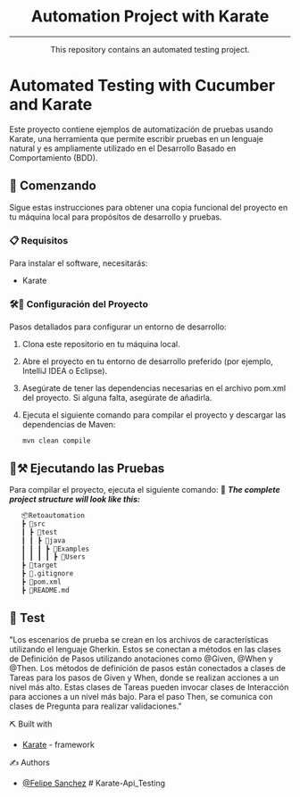 
<h1 align="center">Automation Project with Karate</h1>



---

<p align="center">This repository contains an automated testing project.
    <br> 
</p>


# Automated Testing with Cucumber and Karate

Este proyecto contiene ejemplos de automatización de pruebas usando Karate, una herramienta que permite escribir pruebas en un lenguaje natural y es ampliamente utilizado en el Desarrollo Basado en Comportamiento (BDD).

## 🏁 Comenzando

Sigue estas instrucciones para obtener una copia funcional del proyecto en tu máquina local para propósitos de desarrollo y pruebas.

### 📋 Requisitos

Para instalar el software, necesitarás:

- Karate

### 🛠️🔩 Configuración del Proyecto

Pasos detallados para configurar un entorno de desarrollo:

1. Clona este repositorio en tu máquina local.
2. Abre el proyecto en tu entorno de desarrollo preferido (por ejemplo, IntelliJ IDEA o Eclipse).
3. Asegúrate de tener las dependencias necesarias en el archivo pom.xml del proyecto. Si alguna falta, asegúrate de añadirla.
4. Ejecuta el siguiente comando para compilar el proyecto y descargar las dependencias de Maven:

    ```
    mvn clean compile
    ```

## 🚧⚒️ Ejecutando las Pruebas

Para compilar el proyecto, ejecuta el siguiente comando:
🚧 **_The complete project structure will look like this:_**

```bash
   📦Retoautomation
   ┣ 📂src
   ┃ ┣ 📂test
   ┃ ┃ ┣ 📂java
   ┃ ┃ ┃ ┣ 📂Examples
   ┃ ┃ ┃ ┃ ┣ 📂Users
   ┣ 📂target
   ┣ 📜.gitignore
   ┣ 📜pom.xml
   ┣ 📜README.md
```

## 🎈 Test <a name="test"></a>

"Los escenarios de prueba se crean en los archivos de características utilizando el lenguaje Gherkin. Estos se conectan a métodos en las clases de Definición de Pasos utilizando anotaciones como @Given, @When y @Then. Los métodos de definición de pasos están conectados a clases de Tareas para los pasos de Given y When, donde se realizan acciones a un nivel más alto. Estas clases de Tareas pueden invocar clases de Interacción para acciones a un nivel más bajo. Para el paso Then, se comunica con clases de Pregunta para realizar validaciones."


⛏️ Built with <a name="Built_with"></a>

- [Karate](https://github.com/karatelabs/karate) - framework 


✍️ Authors <a name="authors"></a>

- [@Felipe Sanchez](https://github.com/fepesanchez) #   K a r a t e - A p i _ T e s t i n g  
 